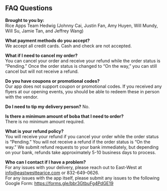 ## FAQ Questions

**Brought to you by:** <br>
Rice Apps Team Hedwig (Johnny Cai, Justin Fan, Amy Huyen, Will Mundy, Will Su, Jamie Tan, and Jeffrey Wang)
<br>

**What payment methods do you accept?** <br>
We accept all credit cards. Cash and check are not accepted.
<br>

**What if I need to cancel my order?** <br>
You can cancel your order and receive your refund while the order status is “Pending.” Once the order status is changed to “On the way,” you can still cancel but will not receive a refund.
<br>

**Do you have coupons or promotional codes?** <br>
Our app does not support coupon or promotional codes. If you received any flyers at our opening events, you should be able to redeem these in person with the vendor.
<br>

**Do I need to tip my delivery person?**
No.
<br>

**Is there a minimum amount of boba that I need to order?** <br>
There is no minimum amount required.
<br>

**What is your refund policy?** <br>
You will receive your refund if you cancel your order while the order status is “Pending.” You will not receive a refund if the order status is “On the way.” We submit refund requests to your bank immediately, but depending on your bank, refunds take approximately 5-10 business days to process.
<br>

**Who can I contact if I have a problem?** <br>
For any issues with your delivery, please reach out to East-West at info@eastwesttearice.com or 832-649-0626.   <br>
For any issues with the app itself, please submit any issues to the following Google Form: <https://forms.gle/bbr3GtbuFg4PdGE19>
<br>

